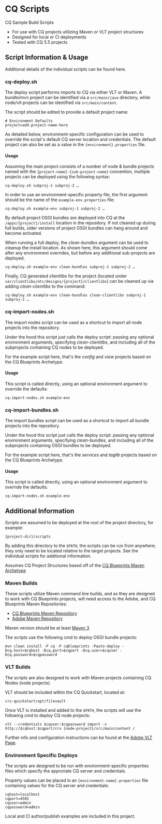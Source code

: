 CQ Scripts
==========

CQ Sample Build Scripts

* For use with CQ projects utilizing Maven or VLT project structures
* Designed for local or CI deployments
* Tested with CQ 5.5 projects


Script Information & Usage
--------------------------

Additional details of the individual scripts can be found here.


### cq-deploy.sh

The deploy script performs imports to CQ via either VLT or Maven. A bundle/mvn project can be identified via a ```src/main/java``` directory, while node/vlt projects can be identified via ```src/main/content```.

The script should be edited to provide a default project name:

```
# Environment Defaults
project=add-project-name-here
```

As detailed below, environment-specific configuration can be used to override the script's default CQ server location and credentials. The default project can also be set as a value in the ```{environment}.properties``` file.

#### Usage

Assuming the main project consists of a number of node & bundle projects named with the ```{project-name}-{sub-project-name}``` convention, multiple projects can be deployed using the following syntax:

```
cq-deploy.sh subproj-1 subproj-2 …
```

In order to use an environment-specific property file, the first argument should be the name of the ```example-env.properties``` file:

```
cq-deploy.sh example-env subproj-1 subproj-2 …
```

By default project OSGI bundles are deployed into CQ at the ```/apps/{project}/install``` location in the repository. If not cleaned up during full builds, older versions of project OSGI bundles can hang around and become activated.

When running a full deploy, the *clean-bundles* argument can be used to cleanup the install location. As shown here, this argument should come after any environment overrides, but before any additional sub-projects are deployed.

```
cq-deploy.sh example-env clean-bundles subproj-1 subproj-2 …
```

Finally, CQ generated clientlibs for the project (located under ```var/clientlibs/etc/designs/{project}/clientlibs```) can be cleaned up via adding *clean-clientlibs* to the command:

```
cq-deploy.sh example-env clean-bundles clean-clientlibs subproj-1 subproj-2 …
```


### cq-import-nodes.sh

The import nodes script can be used as a shortcut to import all node projects into the repository.

Under the hood this script just calls the deploy script: passing any optional environment arguments, specifying *clean-clientlibs*, and including all of the subprojects containing CQ nodes to be deployed.

For the example script here, that's the *config* and *view* projects based on the CQ Blueprints Archetype.

#### Usage

This script is called directly, using an optional environment argument to override the defaults:

```
cq-import-nodes.sh example-env
```


### cq-import-bundles.sh

The import bundles script can be used as a shortcut to import all bundle projects into the repository.

Under the hood this script just calls the deploy script: passing any optional environment arguments, specifying *clean-bundles*, and including all of the subprojects containing OSGI bundles to be deployed.

For the example script here, that's the *services* and *taglib* projects based on the CQ Blueprints Archetype.

#### Usage

This script is called directly, using an optional environment argument to override the defaults:

```
cq-import-nodes.sh example-env
```


Additional Information
----------------------

Scripts are assumed to be deployed at the root of the project directory, for example:

```
{project-dir}/scripts
```

By adding this directory to the ```$PATH```, the scripts can be run from anywhere; they only need to be located relative to the target projects. See the individual scripts for additional information.

Assumes CQ Project Structures based off of the [CQ Blueprints Maven Archetype](http://www.cqblueprints.com/xwiki/bin/view/Blue+Prints/The+CQ+Project+Maven+Archetype)


### Maven Builds

These scripts utilize Maven command line builds, and as they are designed to work with CQ Blueprints projects, will need access to the Adobe, and CQ Blueprints Maven Repositories:

* [CQ Blueprints Maven Repository](http://www.cqblueprints.com/xwiki/bin/view/Blue+Prints/Connecting+to+the+CQ+Blueprints+Repository)
* [Adobe Maven Repository](http://www.cqblueprints.com/xwiki/bin/view/Blue+Prints/Connecting+to+the+Adobe+Maven+Repository)

Maven version should be at least [Maven 3](http://maven.apache.org/)

The scripts use the following cmd to deploy OSGI bundle projects:

```
mvn clean install -P cq -P cqblueprints -Pauto-deploy -Dcq.host=$cqhost -Dcq.port=$cqport -Dcq.user=$cquser -Dcq.password=$cqpassword
```


### VLT Builds

The scripts are also designed to work with Maven projects containing CQ Nodes (node projects).

VLT should be included within the CQ Quickstart, located at:

```
crx-quickstart/opt/filevault
```

Once VLT is installed and added to the ```$PATH```, the scripts will use the following cmd to deploy CQ node projects:

```
vlt --credentials $cquser:$cqpassword import -v http://$cqhost:$cqport/crx {node-project}/src/main/content /
```

Further info and configuration instructions can be found at the [Adobe VLT Page](http://dev.day.com/docs/en/cq/current/core/how_to/how_to_use_the_vlttool.html).


### Environment Specific Deploys

The scripts are designed to be run with environment-specific properties files which specify the approriate CQ server and credentials.

Property values can be placed in an ```{environment-name}.properties``` file containing values for the CQ server and credentials:

```
cqhost=localhost
cqport=4502
cquser=admin
cqpassword=admin
```

Local and CI author/publish examples are included in this project.
